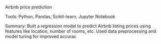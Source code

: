  Airbnb price prediction

Tools: Python, Pandas, Scikit-learn, Jupyter Notebook

Summary: Built a regression model to predict Airbnb listing prices using features like location, number of rooms, etc. Used data preprocessing and model tuning for improved accurac
